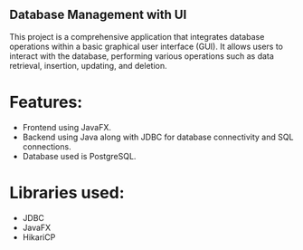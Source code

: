 ## Database Management with UI

This project is a comprehensive application that integrates database operations within a basic graphical user interface (GUI).
It allows users to interact with the database, performing various operations such as data retrieval, insertion, updating, and deletion.

# Features:
- Frontend using JavaFX.
- Backend using Java along with JDBC for database connectivity and SQL connections.
- Database used is PostgreSQL.

# Libraries used:
- JDBC
- JavaFX
- HikariCP

